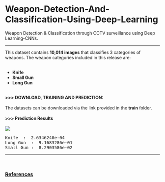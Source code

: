 # Weapon-Detection-And-Classification-Using-Deep-Learning
Weapon Detection &amp; Classification through CCTV surveillance using Deep Learning-CNNs.
<hr>
This dataset contains <b>10,014 images</b> that classifies 3 categories of weapons. The weapon categories
  included in this release are: <br><br>

  - <b> Knife </b> <br>
  - <b> Small Gun </b> <br>
  - <b> Long Gun</b> <br> <br>
 
 <b>>>> DOWNLOAD, TRAINING AND PREDICTION: </b> <br><br>
 The datasets can be downloaded via the link provided in the **train** folder. <br><br>
 <b>>>> Prediction Results</b> <br><br>
<img src="test/test.jpg" />
<pre>
Knife  :  2.6346240e-04
Long Gun  :  9.1683286e-01
Small Gun :  8.2903586e-02
</pre>

<hr>
<br>

<h3><b><u>References</u></b></h3>